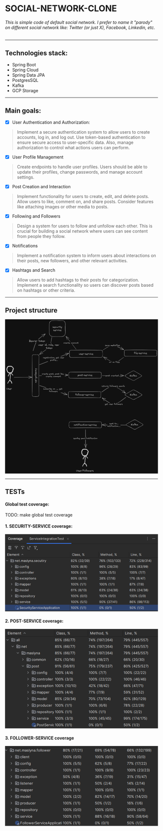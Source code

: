 # SOCIAL-NETWORK-CLONE

###### This is simple code of default social network. I prefer to name it "parody" on different social network like: Twitter (or just X), Facebook, Linkedin, etc.

---

## Technologies stack:

- Spring Boot
- Spring Cloud
- Spring Data JPA
- PostgresSQL
- Kafka
- GCP Storage

---

## Main goals:

- [X] User Authentication and Authorization:

> Implement a secure authentication system to allow users to create accounts, log in, and log out.
> Use token-based authentication to ensure secure access to user-specific data. Also, manage authorization to control
> what actions users can perform.

- [X] User Profile Management

> Create endpoints to handle user profiles. Users should be able to update their profiles,
> change passwords, and manage account settings.

- [X] Post Creation and Interaction

> Implement functionality for users to create, edit, and delete posts. Allow users to like, comment on, and share posts.
> Consider features like attaching images or other media to posts.

- [X] Following and Followers

> Design a system for users to follow and unfollow each other. This is crucial for building a social network where
> users can see content from people they follow.

- [X] Notifications

> Implement a notification system to inform users about interactions on their posts, new followers,
> and other relevant activities.

- [X] Hashtags and Search

> Allow users to add hashtags to their posts for categorization. Implement a search functionality
> so users can discover posts based on hashtags or other criteria.

---

## Project structure

![project-schema.png](images/project-schema.png)

---

## TESTs

#### Global test coverage:

TODO: make global test coverage

#### 1. SECURITY-SERVICE coverage:

![security-service-test-coverage.png](images/security-service-test-coverage.png)

#### 2. POST-SERVICE coverage:

![post-service-coverage.png](images/post-service-test-coverage.png)

#### 3. FOLLOWER-SERVICE coverage

![](images/follower-service-test-coverage.png)